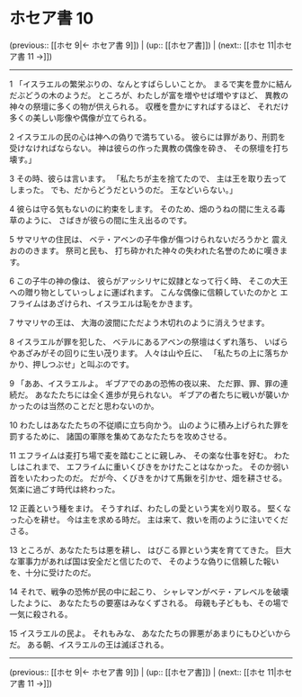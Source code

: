 # ホセア書 10

(previous:: [[ホセ 9|← ホセア書 9]]) | (up:: [[ホセア書]]) | (next:: [[ホセ 11|ホセア書 11 →]])

***


1 「イスラエルの繁栄ぶりの、なんとすばらしいことか。 まるで実を豊かに結んだぶどうの木のようだ。 ところが、わたしが富を増やせば増やすほど、 異教の神々の祭壇に多くの物が供えられる。 収穫を豊かにすればするほど、 それだけ多くの美しい彫像や偶像が立てられる。 

2 イスラエルの民の心は神への偽りで満ちている。 彼らには罪があり、刑罰を受けなければならない。 神は彼らの作った異教の偶像を砕き、 その祭壇を打ち壊す。」 

3 その時、彼らは言います。 「私たちが主を捨てたので、 主は王を取り去ってしまった。 でも、だからどうだというのだ。 王などいらない。」 

4 彼らは守る気もないのに約束をします。 そのため、畑のうねの間に生える毒草のように、 さばきが彼らの間に生え出るのです。 

5 サマリヤの住民は、 ベテ・アベンの子牛像が傷つけられないだろうかと 震えおののきます。 祭司と民も、 打ち砕かれた神々の失われた名誉のために嘆きます。 

6 この子牛の神の像は、 彼らがアッシリヤに奴隷となって行く時、 そこの大王への贈り物としていっしょに運ばれます。 こんな偶像に信頼していたのかと エフライムはあざけられ、イスラエルは恥をかきます。 

7 サマリヤの王は、 大海の波間にただよう木切れのように消えうせます。 

8 イスラエルが罪を犯した、 ベテルにあるアベンの祭壇はくずれ落ち、 いばらやあざみがその回りに生い茂ります。 人々は山や丘に、 「私たちの上に落ちかかり、押しつぶせ」と叫ぶのです。 

9 「ああ、イスラエルよ。 ギブアでのあの恐怖の夜以来、 ただ罪、罪、罪の連続だ。 あなたたちには全く進歩が見られない。 ギブアの者たちに戦いが襲いかかったのは当然のことだと思わないのか。 

10 わたしはあなたたちの不従順に立ち向かう。 山のように積み上げられた罪を罰するために、 諸国の軍隊を集めてあなたたちを攻めさせる。 

11 エフライムは麦打ち場で麦を踏むことに親しみ、 その楽な仕事を好む。 わたしはこれまで、 エフライムに重いくびきをかけたことはなかった。 そのか弱い首をいたわったのだ。 だが今、くびきをかけて馬鍬を引かせ、畑を耕させる。 気楽に過ごす時代は終わった。 

12 正義という種をまけ。 そうすれば、わたしの愛という実を刈り取る。 堅くなった心を耕せ。 今は主を求める時だ。 主は来て、救いを雨のように注いでくださる。 

13 ところが、あなたたちは悪を耕し、 はびこる罪という実を育ててきた。 巨大な軍事力があれば国は安全だと信じたので、 そのような偽りに信頼した報いを、十分に受けたのだ。 

14 それで、戦争の恐怖が民の中に起こり、 シャレマンがベテ・アレベルを破壊したように、 あなたたちの要塞はみなくずされる。 母親も子どもも、その場で一気に殺される。 

15 イスラエルの民よ。 それもみな、 あなたたちの罪悪があまりにもひどいからだ。 ある朝、イスラエルの王は滅ぼされる。

***

(previous:: [[ホセ 9|← ホセア書 9]]) | (up:: [[ホセア書]]) | (next:: [[ホセ 11|ホセア書 11 →]])
